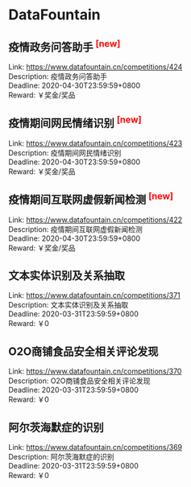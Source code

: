 # DataFountain



## 疫情政务问答助手 <sup style="color:red">[new]<sup>  

Link: https://www.datafountain.cn/competitions/424  
Description: 疫情政务问答助手  
Deadline: 2020-04-30T23:59:59+0800  
Reward: ￥奖金/奖品  


## 疫情期间网民情绪识别 <sup style="color:red">[new]<sup>  

Link: https://www.datafountain.cn/competitions/423  
Description: 疫情期间网民情绪识别  
Deadline: 2020-04-30T23:59:59+0800  
Reward: ￥奖金/奖品  


## 疫情期间互联网虚假新闻检测 <sup style="color:red">[new]<sup>  

Link: https://www.datafountain.cn/competitions/422  
Description: 疫情期间互联网虚假新闻检测  
Deadline: 2020-04-30T23:59:59+0800  
Reward: ￥奖金/奖品  


## 文本实体识别及关系抽取

Link: https://www.datafountain.cn/competitions/371  
Description: 文本实体识别及关系抽取  
Deadline: 2020-03-31T23:59:59+0800  
Reward: ￥0  


## O2O商铺食品安全相关评论发现

Link: https://www.datafountain.cn/competitions/370  
Description: O2O商铺食品安全相关评论发现  
Deadline: 2020-03-31T23:59:59+0800  
Reward: ￥0  


## 阿尔茨海默症的识别

Link: https://www.datafountain.cn/competitions/369  
Description: 阿尔茨海默症的识别  
Deadline: 2020-03-31T23:59:59+0800  
Reward: ￥0  

